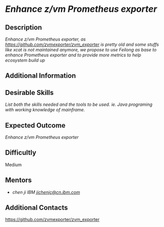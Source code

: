 # *Enhance z/vm Prometheus exporter*

## Description
*Enhance z/vm Prometheus exporter, as https://github.com/zvmexporter/zvm_exporter is pretty old and some stuffs like xcat is not maintained anymore, we propose to use Feilong as base to enhance  Prometheus exporter and to provide more metrics to help ecosystem build up*

## Additional Information

## Desirable Skills
*List both the skills needed and the tools to be used. ie. Java programing with working knowledge of mainframe.*

## Expected Outcome
*Enhance z/vm Prometheus exporter*

## Difficultly
Medium

## Mentors
  * *chen	ji  IBM  <jichenjc@cn.ibm.com>*	

## Additional Contacts
https://github.com/zvmexporter/zvm_exporter
